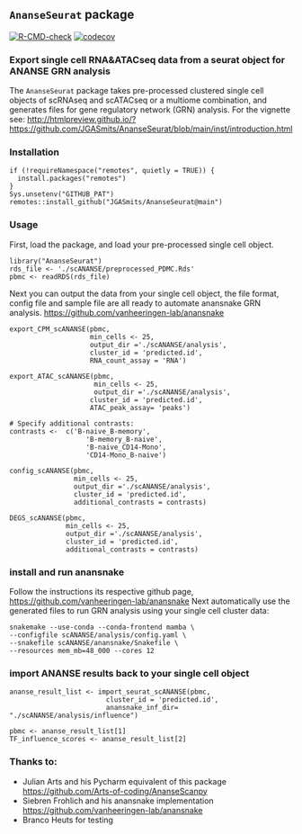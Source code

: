 ## `AnanseSeurat` package
<!-- badges: start -->
[![R-CMD-check](https://github.com/JGASmits/AnanseSeurat/actions/workflows/R-CMD-check.yaml/badge.svg)](https://github.com/JGASmits/AnanseSeuratWrapper/actions/workflows/R-CMD-check.yaml)
[![codecov](https://codecov.io/github/JGASmits/AnanseSeurat/branch/main/graph/badge.svg?token=0XKWAD0KJ7)](https://codecov.io/github/JGASmits/AnanseSeurat)
<!-- badges: end -->
### Export single cell RNA&ATACseq data from a seurat object for ANANSE GRN analysis


The `AnanseSeurat` package takes pre-processed clustered single cell objects of scRNAseq and scATACseq or a multiome combination, and generates files for gene regulatory network (GRN) analysis.
For the vignette see: http://htmlpreview.github.io/?https://github.com/JGASmits/AnanseSeurat/blob/main/inst/introduction.html


### Installation

```{r eval=FALSE}
if (!requireNamespace("remotes", quietly = TRUE)) {
  install.packages("remotes")
}
Sys.unsetenv("GITHUB_PAT")
remotes::install_github("JGASmits/AnanseSeurat@main")
```


### Usage

First, load the package, and load your pre-processed single cell object.

```{r eval=FALSE}
library("AnanseSeurat")
rds_file <- './scANANSE/preprocessed_PDMC.Rds'
pbmc <- readRDS(rds_file)
```

Next you can output the data from your single cell object, the file format, config file and sample file are all ready to automate anansnake GRN analysis.
https://github.com/vanheeringen-lab/anansnake

```{r eval=FALSE}
export_CPM_scANANSE(pbmc,
                    min_cells <- 25,
                    output_dir ='./scANANSE/analysis',
                    cluster_id = 'predicted.id',
                    RNA_count_assay = 'RNA')

export_ATAC_scANANSE(pbmc,
                     min_cells <- 25,
                     output_dir ='./scANANSE/analysis',
                    cluster_id = 'predicted.id',
                    ATAC_peak_assay= 'peaks')

# Specify additional contrasts:
contrasts <-  c('B-naive_B-memory',
                   'B-memory_B-naive',
                   'B-naive_CD14-Mono',
                   'CD14-Mono_B-naive')

config_scANANSE(pbmc,
                min_cells <- 25,
                output_dir ='./scANANSE/analysis',
                cluster_id = 'predicted.id',
                additional_contrasts = contrasts)

DEGS_scANANSE(pbmc,
              min_cells <- 25,
              output_dir ='./scANANSE/analysis',
              cluster_id = 'predicted.id',
              additional_contrasts = contrasts)

```

### install and run anansnake 

Follow the instructions its respective github page, https://github.com/vanheeringen-lab/anansnake
Next automatically use the generated files to run GRN analysis using your single cell cluster data:


```{bash eval=FALSE}
snakemake --use-conda --conda-frontend mamba \
--configfile scANANSE/analysis/config.yaml \
--snakefile scANANSE/anansnake/Snakefile \
--resources mem_mb=48_000 --cores 12
```

### import ANANSE results back to your single cell object


```{r eval=FALSE}
ananse_result_list <- import_seurat_scANANSE(pbmc,
                        cluster_id = 'predicted.id',
                        anansnake_inf_dir= "./scANANSE/analysis/influence")

pbmc <- ananse_result_list[1]
TF_influence_scores <- ananse_result_list[2]
```


### Thanks to:

* Julian Arts and his Pycharm equivalent of this package https://github.com/Arts-of-coding/AnanseScanpy 
* Siebren Frohlich and his anansnake implementation https://github.com/vanheeringen-lab/anansnake
* Branco Heuts for testing
